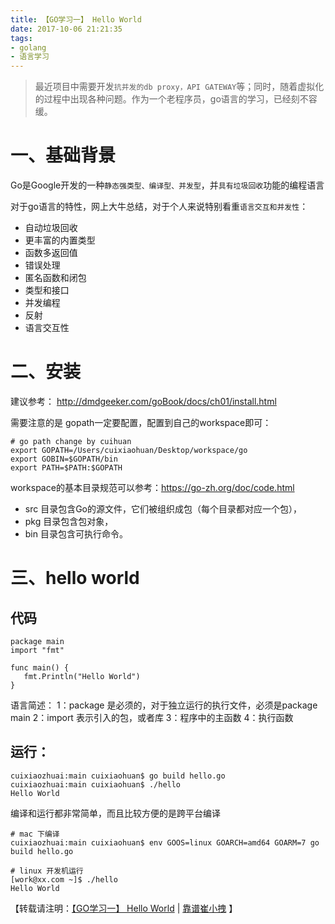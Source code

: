 ```yaml
---
title: 【GO学习一】 Hello World
date: 2017-10-06 21:21:35
tags: 
- golang
- 语言学习
---
```

> 最近项目中需要开发`抗并发的db proxy，API GATEWAY`等；同时，随着虚拟化的过程中出现各种问题。作为一个老程序员，go语言的学习，已经刻不容缓。

# 一、基础背景
Go是Google开发的一种`静态强类型、编译型、并发型`，并`具有垃圾回收`功能的编程语言

对于go语言的特性，网上大牛总结，对于个人来说特别看重`语言交互和并发性`：
- 自动垃圾回收
- 更丰富的内置类型
- 函数多返回值
- 错误处理
- 匿名函数和闭包
- 类型和接口
- 并发编程
- 反射
- 语言交互性

# 二、安装
建议参考：
http://dmdgeeker.com/goBook/docs/ch01/install.html

需要注意的是 gopath一定要配置，配置到自己的workspace即可：
```
# go path change by cuihuan
export GOPATH=/Users/cuixiaohuan/Desktop/workspace/go
export GOBIN=$GOPATH/bin
export PATH=$PATH:$GOPATH
```

workspace的基本目录规范可以参考：https://go-zh.org/doc/code.html

- src 目录包含Go的源文件，它们被组织成包（每个目录都对应一个包），
- pkg 目录包含包对象，
- bin 目录包含可执行命令。


# 三、hello world

## 代码
```
package main
import "fmt"

func main() {
   fmt.Println("Hello World")
}
```
语言简述：
1：package 是必须的，对于独立运行的执行文件，必须是package main
2：import 表示引入的包，或者库
3：程序中的主函数
4：执行函数

## 运行：
```
cuixiaozhuai:main cuixiaohuan$ go build hello.go
cuixiaozhuai:main cuixiaohuan$ ./hello
Hello World
```
编译和运行都非常简单，而且比较方便的是跨平台编译

```
# mac 下编译
cuixiaozhuai:main cuixiaohuan$ env GOOS=linux GOARCH=amd64 GOARM=7 go build hello.go 

# linux 开发机运行
[work@xx.com ~]$ ./hello
Hello World
```

【转载请注明：[【GO学习一】 Hello World](http://cuihuan.net/2017/10/06/【GO学习一】%20Hello%20World/) | [靠谱崔小拽](http://cuihuan.net) 】